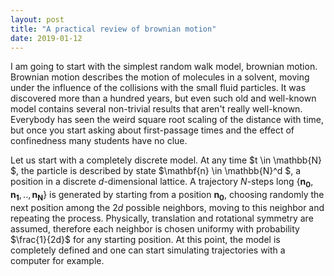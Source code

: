 ```yaml
---
layout: post
title: "A practical review of brownian motion"
date: 2019-01-12
---
```


I am going to start with the simplest random walk model, brownian motion. Brownian motion describes the motion of molecules in a solvent, moving under the influence of the collisions with the small fluid particles. It was discovered more than a hundred years, but even such old and well-known model contains several non-trivial results that aren't really well-known. Everybody has seen the weird square root scaling of the distance with time, but once you start asking about first-passage times and the effect of confinedness many students have no clue. 

Let us start with a completely discrete model. At any time $t \in \mathbb{N} $, the particle is described by state $\mathbf{n} \in \mathbb{N}^d $, a position in a discrete $d$-dimensional lattice. A trajectory $N$-steps long $\{\mathbf{n_0}, \mathbf{n_1}, .., \mathbf{n_N}\}$ is generated by starting from a position $\mathbf{n_0}$, choosing randomly the next position among the $2d$ possible neighbors, moving to this neighbor and repeating the process. Physically, translation and rotational symmetry are assumed, therefore each neighbor is chosen uniformy with probability $\frac{1}{2d}$ for any starting position.  At this point, the model is completely defined and one can start simulating trajectories with a computer for example.
